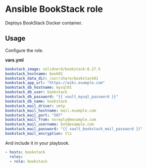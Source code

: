 # Ansible BookStack role

Deploys BookStack Docker container.

## Usage

Configure the role.

**vars.yml**

```yml
bookstack_image: solidnerd/bookstack:0.27.5
bookstack_hostname: book01
bookstack_data_dir: /usr/share/bookstack01
bookstack_app_url: "https://wiki.example.com"
bookstack_db_hostname: mysql01
bookstack_db_user: bookstack
bookstack_db_password: "{{ vault_mysql_password }}"
bookstack_db_name: bookstack
bookstack_mail_driver: smtp
bookstack_mail_hostname: mail.example.com
bookstack_mail_port: "587"
bookstack_mail_from: noreply@mexample.com
bookstack_mail_username: bot@example.com
bookstack_mail_password: "{{ vault_bookstack_mail_password }}"
bookstack_mail_encryption: tls
```

And include it in your playbook.

```yml
- hosts: bookstack
  roles:
  - role: bookstack
```